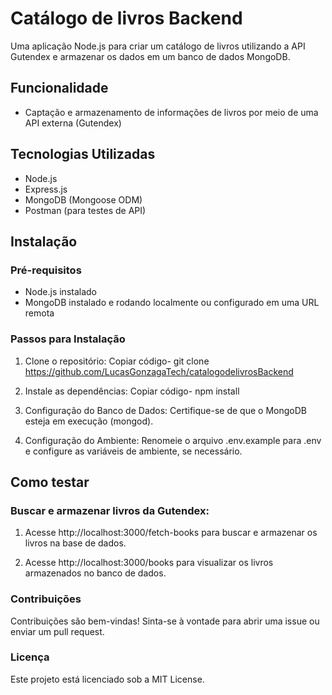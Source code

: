 # Catálogo de livros Backend

Uma aplicação Node.js para criar um catálogo de livros utilizando a API Gutendex e armazenar os dados em um banco de dados MongoDB.


## Funcionalidade
- Captação e armazenamento de informações de livros por meio de uma API externa (Gutendex)


## Tecnologias Utilizadas

- Node.js
- Express.js
- MongoDB (Mongoose ODM)
- Postman (para testes de API)

## Instalação
### Pré-requisitos

- Node.js instalado
- MongoDB instalado e rodando localmente ou configurado em uma URL remota


### Passos para Instalação
1. Clone o repositório:
     Copiar código-
      git clone https://github.com/LucasGonzagaTech/catalogodelivrosBackend
   
2. Instale as dependências:
    Copiar código-
      npm install

3. Configuração do Banco de Dados:
    Certifique-se de que o MongoDB esteja em execução (mongod).
   
4. Configuração do Ambiente:
    Renomeie o arquivo .env.example para .env e configure as variáveis de ambiente, se necessário.


## Como testar
### Buscar e armazenar livros da Gutendex:

1. Acesse http://localhost:3000/fetch-books para buscar e armazenar os livros na base de dados.

2. Acesse http://localhost:3000/books para visualizar os livros armazenados no banco de dados.


### Contribuições
Contribuições são bem-vindas! Sinta-se à vontade para abrir uma issue ou enviar um pull request.

### Licença
Este projeto está licenciado sob a MIT License.
